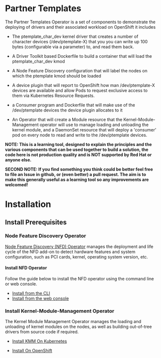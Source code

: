 # Partner Templates

The Partner Templates Operator is a set of components to demonstrate the deploying of drivers and their associated workload on OpenShift it includes

- The ptemplate_char_dev kernel driver that creates a number of character devices (/dev/ptemplate-X) that you you can write up 100 bytes (configurable via a parameter) to, and read them back.

- A Driver Toolkit based Dockerfile to build a container that will load the ptemplate_char_dev kmod

- A Node Feature Discovery configuration that will label the nodes on which the ptemplate kmod should be loaded

- A device plugin that will report to OpenShift how man /dev/ptemplate-X devices are available and allow Pods to request exclusive access to them via Kubernetes Resource Requests.

- a Consumer program and Dockerfile that will make use of the /dev/ptemplate devices the device plugin allocates to it

- An Operator that will create a Module resource that the Kernel-Module-Management operator will use to manage loading and unloading the kernel module, and a DaemonSet resource that will deploy a 'consumer' pod on every node to read and write to the /dev/ptemplate devices.

**NOTE: This is a learning tool, designed to explain the principles and the various components that can be used together to build a solution, the code here is not production quality and is NOT supported by Red Hat or anyone else.**

**SECOND NOTE: If you find something you think could be better feel free to file an Issue in github, or (even better) a pull request. The aim is to make this generally useful as a learning tool so any improvements are welcomed!**

# Installation

## Install Prerequisites

### Node Feature Discovery Operator
[Node Feature Discovery (NFD) Operator](https://docs.openshift.com/container-platform/4.14/hardware_enablement/psap-node-feature-discovery-operator.html) manages the deployment and life cycle of the NFD add-on to detect hardware features and system configuration, such as PCI cards, kernel, operating system version, etc.

#### Install NFD Operator
Follow the guide below to install the NFD operator using the command line or web console. 

- [Install from the CLI](https://docs.openshift.com/container-platform/4.14/hardware_enablement/psap-node-feature-discovery-operator.html#install-operator-cli_node-feature-discovery-operator)
- [Install from the web console](https://docs.openshift.com/container-platform/4.14/hardware_enablement/psap-node-feature-discovery-operator.html#install-operator-web-console_node-feature-discovery-operator)

### Install Kernel-Module-Management Operator

The Kernel Module Management Operator manages the loading and unloading of kernel modules on the nodes, as well as building out-of-tree drivers from source code if required.

- [Install KMM On Kubernetes](https://kmm.sigs.k8s.io/documentation/install/)

- [Install On OpenShift](https://openshift-kmm.netlify.app/documentation/install/)

